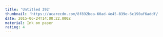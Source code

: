 ```yaml
---
title: 'Untitled 392'
thumbnail: 'https://ucarecdn.com/8f892bea-60ad-4e45-839e-6c190af6addf/'
date: 2015-06-24T14:00:22.000Z
material: Ink on paper
rating: 4
---
```

